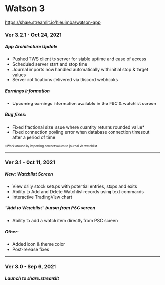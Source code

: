 # Watson 3
https://share.streamlit.io/hieuimba/watson-app
### Ver 3.2.1 - Oct 24, 2021
##### App Architecture Update
 - Pushed TWS client to server for stable uptime and ease of access
 - Scheduled server start and stop time
 - Journal imports now handled automatically with initial stop & target values
 - Server notifications delivered via Discord webhooks

##### Earnings information
 - Upcoming earnings information available in the PSC & watchlist screen

##### Bug fixes:
 - Fixed fractional size issue where quantity returns rounded value*
 - Fixed connection pooling error when database connection timesout after a period of time

<sub><sup>*Work around by importing correct values to journal via watchlist</sup></sub>

---

### Ver 3.1 - Oct 11, 2021
##### New: Watchlist Screen
 - View daily stock setups with potential entries, stops and exits
 - Ability to Add and Delete Watchlist records using text commands
 - Interactive TradingView chart
 
##### "Add to Watchlist" button from PSC screen
 - Ability to add a watch item directly from PSC screen
 
##### Other:
 - Added icon & theme color
 - Post-release fixes

---

### Ver 3.0 - Sep 6, 2021
##### Launch to share.streamlit
